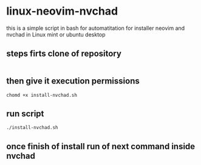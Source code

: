# linux-neovim-nvchad
this is a simple script in bash for automatitation for installer neovim and nvchad in Linux mint or ubuntu desktop
## steps firts clone of repository 
<pre><code></code></pre>
## then give it execution permissions
<pre><code>chomd +x install-nvchad.sh</code></pre>
## run script
<pre><code>./install-nvchad.sh</code></pre>
## once finish of install run of next command inside nvchad
<pre><code></code></pre>
